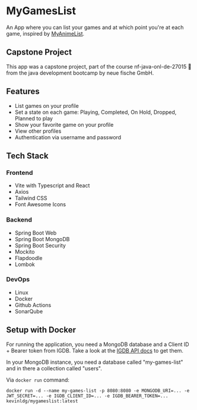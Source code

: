 # MyGamesList

An App where you can list your games and at which point you're at each game, inspired by [MyAnimeList](https://myanimelist.net).

## Capstone Project

This app was a capstone project, part of the course nf-java-onl-de-27015 🦀 from the java development bootcamp by neue fische GmbH.

## Features

- List games on your profile
- Set a state on each game: Playing, Completed, On Hold, Dropped, Planned to play
- Show your favorite game on your profile
- View other profiles
- Authentication via username and password

## Tech Stack

### Frontend
- Vite with Typescript and React
- Axios
- Tailwind CSS
- Font Awesome Icons

### Backend
- Spring Boot Web
- Spring Boot MongoDB
- Spring Boot Security
- Mockito
- Flapdoodle
- Lombok

### DevOps
- Linux
- Docker
- Github Actions
- SonarQube

## Setup with Docker

For running the application, you need a MongoDB database and a Client ID + Bearer token from IGDB. Take a look at the [IGDB API docs](https://api-docs.igdb.com/#account-creation) to get them.

In your MongoDB instance, you need a database called "my-games-list" and in there a collection called "users".

Via `docker run` command:

`docker run -d --name my-games-list -p 8080:8080 -e MONGODB_URI=... -e JWT_SECRET=... -e IGDB_CLIENT_ID=... -e IGDB_BEARER_TOKEN=... kevinldg/mygameslist:latest`